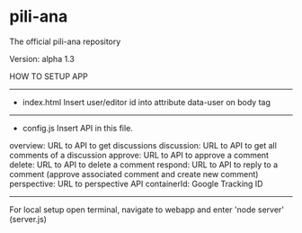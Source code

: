 # pili-ana
The official pili-ana repository

Version: alpha 1.3

HOW TO SETUP APP

----------

- index.html
Insert user/editor id into attribute data-user on body tag

----------

- config.js
Insert API in this file.

overview:    URL to API to get discussions
discussion:  URL to API to get all comments of a discussion
approve:     URL to API to approve a comment
delete:      URL to API to delete a comment
respond:     URL to API to reply to a comment (approve associated comment and create new comment)
perspective: URL to perspective API
containerId: Google Tracking ID

---------

For local setup open terminal, navigate to webapp and enter 'node server' (server.js)